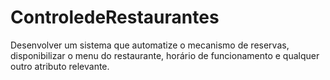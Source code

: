 ControledeRestaurantes
======================

Desenvolver um sistema que automatize o mecanismo de reservas, disponibilizar o menu do restaurante, horário de funcionamento e qualquer outro atributo relevante.
